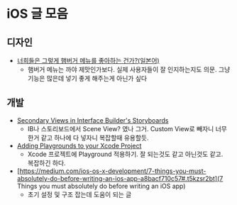# iOS 글 모음

## 디자인

- [너희들은 그렇게 햄버거 메뉴를 좋아하는 건가?(일본어)](http://qiita.com/usagimaru/items/930de80062bdae880630)
  - 햄버거 메뉴는 까야 제맛인가보다. 실제 사용자들이 잘 인지하는지도 의문. 그냥 기능은 많은데 넣기 좋게 해주는게 아닌가 싶다

## 개발

- [Secondary Views in Interface Builder's Storyboards](http://blog.curtisherbert.com/secondary-views/)
  - IB나 스토리보드에서 Scene View? 였나 그거. Custom View로 빼자니 너무 한거 같고 하나에 다 넣자니 복잡할때 유용할듯.
- [Adding Playgrounds to your Xcode Project](https://medium.com/@LogMaestro/adding-playgrounds-to-your-xcode-project-79d5ea0c7087#.dafgcmp5w)
  - Xcode 프로젝트에 Playground 적용하기. 잘 되는것도 같고 아닌것도 같고. 복잡하긴 하다.
- [https://medium.com/ios-os-x-development/7-things-you-must-absolutely-do-before-writing-an-ios-app-a8bacf710c57#.t5kzsr2bt](7 Things you must absolutely do before writing an iOS app)
  - 초기 설정 및 구조 잡는데 도움이 되는 글
